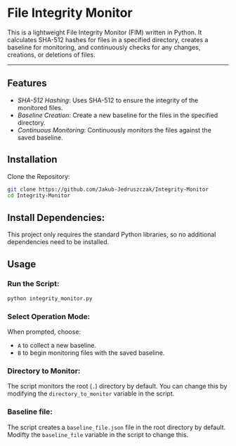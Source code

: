# File Integrity Monitor
This is a lightweight File Integrity Monitor (FIM) written in Python. It calculates SHA-512 hashes for files in a specified directory, creates a baseline for monitoring, and continuously checks for any changes, creations, or deletions of files.

---

## Features
* *SHA-512 Hashing*: Uses SHA-512 to ensure the integrity of the monitored files.
* *Baseline Creation*: Create a new baseline for the files in the specified directory.
* *Continuous Monitoring*: Continuously monitors the files against the saved baseline.

## Installation
Clone the Repository:
```bash
git clone https://github.com/Jakub-Jedruszczak/Integrity-Monitor
cd Integrity-Monitor
```

## Install Dependencies:
This project only requires the standard Python libraries, so no additional dependencies need to be installed.

## Usage
### Run the Script:
```bash
python integrity_monitor.py
```
### Select Operation Mode:
When prompted, choose:
* `A` to collect a new baseline.
* `B` to begin monitoring files with the saved baseline.

### Directory to Monitor:
The script monitors the root (`.`) directory by default. You can change this by modifying the `directory_to_monitor` variable in the script.

### Baseline file:
The script creates a `baseline_file.json` file in the root directory by default. Modifty the `baseline_file` variable in the script to change this.
